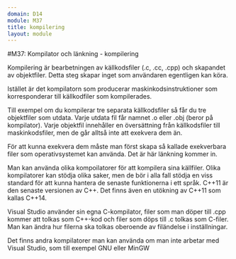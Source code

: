 ```yaml
---
domain: D14
module: M37
title: kompilering
layout: module
---
```


#M37: Kompilator och länkning - kompilering

Kompilering är bearbetningen av källkodsfiler (.c, .cc, .cpp) och skapandet av objektfiler.
Detta steg skapar inget som användaren egentligen kan köra.

Istället är det kompilatorn som producerar maskinkodsinstruktioner som korresponderar till källkodfiler som kompilerades.

Till exempel om du kompilerar tre separata källkodsfiler så får du tre objektfiler som utdata. Varje utdata fil får namnet <filnamn>.o eller .obj (beror på kompilator).
Varje objektfil innehåller en översättning från källkodsfiler till maskinkodsfiler, men de går alltså inte att exekvera dem än.

För att kunna exekvera dem måste man först skapa så kallade exekverbara filer som operativsystemet kan använda.
Det är här länkning kommer in.


Man kan använda olika kompoilatorer för att kompilera sina källfiler.
Olika kompilatorer kan stödja olika saker, men de bör i alla fall stödja en viss standard för att kunna hantera de senaste funktionerna i ett språk.
C++11 är den senaste versionen av C++. Det finns även en utökning av C++11 som kallas C++14.

Visual Studio använder sin egna C-kompilator, filer som man döper till .cpp kommer att tolkas som C++-kod och filer som döps till .c tolkas som C-filer.
Man kan ändra hur filerna ska tolkas oberoende av filändelse i inställningar.

Det finns andra kompilatorer man kan använda om man inte arbetar med Visual Studio, som till exempel GNU eller MinGW